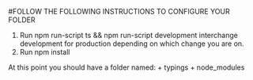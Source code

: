 #FOLLOW THE FOLLOWING INSTRUCTIONS TO CONFIGURE YOUR FOLDER
1) Run npm run-script ts && npm run-script development
	interchange development for production depending on which change you are on.
2) Run npm install

At this point you should have a folder named:
	+ typings
	+ node_modules
